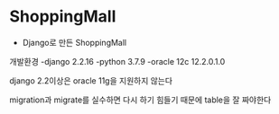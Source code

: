 # ShoppingMall

 - Django로 만든 ShoppingMall 

개발환경 
-django 2.2.16
-python 3.7.9
-oracle 12c 12.2.0.1.0 

django 2.2이상은 oracle 11g을 지원하지 않는다


 
 migration과 migrate를 실수하면 다시 하기 힘들기 때문에 table을 잘 짜야한다
